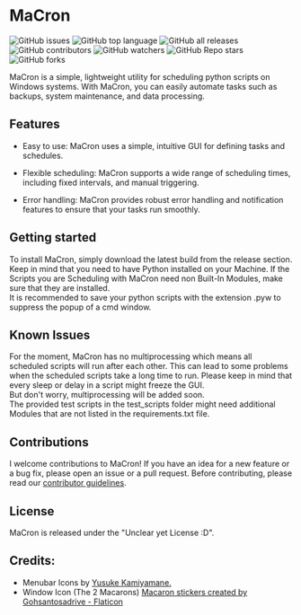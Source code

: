 # MaCron
![GitHub issues](https://img.shields.io/github/issues/Ma-Ko-Dev/MaCron?style=plastic)
![GitHub top language](https://img.shields.io/github/languages/top/Ma-Ko-Dev/MaCron?style=plastic)
![GitHub all releases](https://img.shields.io/github/downloads/Ma-Ko-Dev/MaCron/total?style=plastic)
![GitHub contributors](https://img.shields.io/github/contributors/Ma-Ko-Dev/Macron?style=plastic)
![GitHub watchers](https://img.shields.io/github/watchers/ma-ko-dev/macron?style=plastic)
![GitHub Repo stars](https://img.shields.io/github/stars/Ma-Ko-dev/MaCron?style=plastic)
![GitHub forks](https://img.shields.io/github/forks/ma-ko-dev/macron?style=plastic)

MaCron is a simple, lightweight utility for scheduling python scripts on Windows systems. With MaCron, you can easily automate tasks such as backups, system maintenance, and data processing.

## Features

- Easy to use: MaCron uses a simple, intuitive GUI for defining tasks and schedules.
- Flexible scheduling: MaCron supports a wide range of scheduling times, including fixed intervals, and manual triggering.

- Error handling: MaCron provides robust error handling and notification features to ensure that your tasks run smoothly.

## Getting started

To install MaCron, simply download the latest build from the release section.<br>
Keep in mind that you need to have Python installed on your Machine. If the Scripts you are Scheduling with MaCron need non Built-In Modules, make sure that they are installed.<br>
It is recommended to save your python scripts with the extension .pyw to suppress the popup of a cmd window.

## Known Issues
For the moment, MaCron has no multiprocessing which means all scheduled scripts will run after each other. This can lead to some problems when the scheduled scripts take a long time to run. Please keep in mind that every sleep or delay in a script might freeze the GUI.<br>
But don't worry, multiprocessing will be added soon.<br>
The provided test scripts in the test_scripts folder might need additional Modules that are not listed in the requirements.txt file.

## Contributions

I welcome contributions to MaCron! If you have an idea for a new feature or a bug fix, please open an issue or a pull request. Before contributing, please read our [contributor guidelines](CONTRIBUTING.md).

## License

MaCron is released under the "Unclear yet License :D".

## Credits:
- Menubar Icons by [Yusuke Kamiyamane.](https://p.yusukekamiyamane.com/)
- Window Icon (The 2 Macarons) [Macaron stickers created by Gohsantosadrive - Flaticon](https://www.flaticon.com/free-stickers/macaron)</a>

